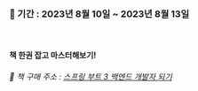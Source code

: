 ### 📆 기간 : 2023년 8월 10일 ~ 2023년 8월 13일

<br>

#### 책 한권 잡고 마스터해보기!
###### 🌱 책 구매 주소 : [스프링 부트 3 백엔드 개발자 되기](https://product.kyobobook.co.kr/detail/S000201766024)

